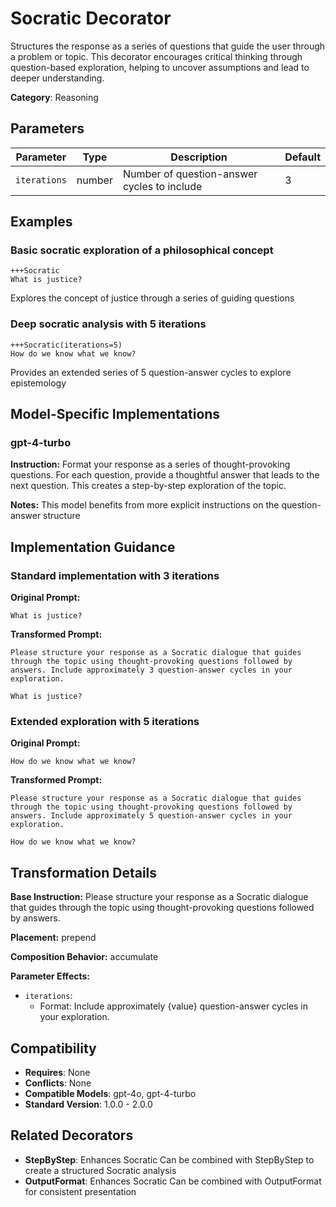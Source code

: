 # Socratic Decorator

Structures the response as a series of questions that guide the user through a problem or topic. This decorator encourages critical thinking through question-based exploration, helping to uncover assumptions and lead to deeper understanding.

**Category**: Reasoning

## Parameters

| Parameter | Type | Description | Default |
|-----------|------|-------------|--------|
| `iterations` | number | Number of question-answer cycles to include | 3 |

## Examples

### Basic socratic exploration of a philosophical concept

```
+++Socratic
What is justice?
```

Explores the concept of justice through a series of guiding questions

### Deep socratic analysis with 5 iterations

```
+++Socratic(iterations=5)
How do we know what we know?
```

Provides an extended series of 5 question-answer cycles to explore epistemology

## Model-Specific Implementations

### gpt-4-turbo

**Instruction:** Format your response as a series of thought-provoking questions. For each question, provide a thoughtful answer that leads to the next question. This creates a step-by-step exploration of the topic.

**Notes:** This model benefits from more explicit instructions on the question-answer structure


## Implementation Guidance

### Standard implementation with 3 iterations

**Original Prompt:**
```
What is justice?
```

**Transformed Prompt:**
```
Please structure your response as a Socratic dialogue that guides through the topic using thought-provoking questions followed by answers. Include approximately 3 question-answer cycles in your exploration.

What is justice?
```

### Extended exploration with 5 iterations

**Original Prompt:**
```
How do we know what we know?
```

**Transformed Prompt:**
```
Please structure your response as a Socratic dialogue that guides through the topic using thought-provoking questions followed by answers. Include approximately 5 question-answer cycles in your exploration.

How do we know what we know?
```

## Transformation Details

**Base Instruction:** Please structure your response as a Socratic dialogue that guides through the topic using thought-provoking questions followed by answers.

**Placement:** prepend

**Composition Behavior:** accumulate

**Parameter Effects:**

- `iterations`:
  - Format: Include approximately {value} question-answer cycles in your exploration.

## Compatibility

- **Requires**: None
- **Conflicts**: None
- **Compatible Models**: gpt-4o, gpt-4-turbo
- **Standard Version**: 1.0.0 - 2.0.0

## Related Decorators

- **StepByStep**: Enhances Socratic Can be combined with StepByStep to create a structured Socratic analysis
- **OutputFormat**: Enhances Socratic Can be combined with OutputFormat for consistent presentation

